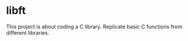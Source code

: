 # libft
This project is about coding a C library. Replicate basic C functions from different libraries.
